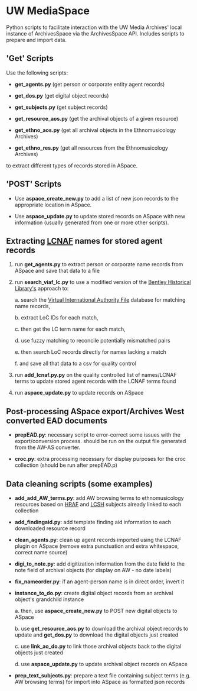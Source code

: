 # UW MediaSpace

Python scripts to facilitate interaction with the UW Media Archives' local instance of ArchivesSpace via the ArchivesSpace API. Includes scripts to prepare and import data.

## 'Get' Scripts

Use the following scripts:

- **get_agents.py** (get person or corporate entity agent records)

- **get_dos.py** (get digital object records)

- **get_subjects.py** (get subject records)

- **get_resource_aos.py** (get the archival objects of a given resource)

- **get_ethno_aos.py** (get all archival objects in the Ethnomusicology Archives)

- **get_ethno_res.py** (get all resources from the Ethnomusicology Archives)

to extract different types of records stored in ASpace.

## 'POST' Scripts

- Use **aspace_create_new.py** to add a list of new json records to the appropriate location in ASpace.

- Use **aspace_update.py** to update stored records on ASpace with new information (usually generated from one or more other scripts).

## Extracting [LCNAF](http://id.loc.gov/authorities/names.html) names for stored agent records

1. run **get_agents.py** to extract person or corporate name records from ASpace and save that data to a file

2. run **search_viaf_lc.py** to use a modified version of the [Bentley Historical Library's](http://archival-integration.blogspot.com/2015/07/order-from-chaos-reconciling-local-data.html) approach to:

	a. search the [Virtual International Authority File](https://viaf.org/) database for matching name records, 

	b. extract LoC IDs for each match, 

	c. then get the LC term name for each match, 

	d. use fuzzy matching to reconcile potentially mismatched pairs

	e. then search LoC records directly for names lacking a match

	f. and save all that data to a csv for quality control

3. run **add_lcnaf.py.py** on the quality controlled list of names/LCNAF terms to update stored agent records with the LCNAF terms found

4. run **aspace_update.py** to update records on ASpace

## Post-processing ASpace export/Archives West converted EAD documents

- **prepEAD.py**: necessary script to error-correct some issues with the export/conversion process. should be run on the output file generated from the AW-AS converter.

- **croc.py**: extra processing necessary for display purposes for the croc collection (should be run after prepEAD.p)

## Data cleaning scripts (some examples)

- **add_add_AW_terms.py**: add AW browsing terms to ethnomusicology resources based on [HRAF](http://hraf.yale.edu/) and [LCSH](http://id.loc.gov/authorities/subjects.html) subjects already linked to each collection

- **add_findingaid.py**: add template finding aid information to each downloaded resource record

- **clean_agents.py**: clean up agent records imported using the LCNAF plugin on ASpace (remove extra punctuation and extra whitespace, correct name source)

- **digi_to_note.py**: add digitization information from the date field to the note field of archival objects (for display on AW - no date labels)

- **fix_nameorder.py**: if an agent-person name is in direct order, invert it

- **instance_to_do.py**: create digital object records from an archival object's grandchild instance 

	a. then, use **aspace_create_new.py** to POST new digital objects to ASpace

	b. use **get_resource_aos.py** to download the archival object records to update and **get_dos.py** to download the digital objects just created

	c. use **link_ao_do.py** to link those archival objects back to the digital objects just created

	d. use **aspace_update.py** to update archival object records on ASpace

- **prep_text_subjects.py**: prepare a text file containing subject terms (e.g. AW browsing terms) for import into ASpace as formatted json records 

